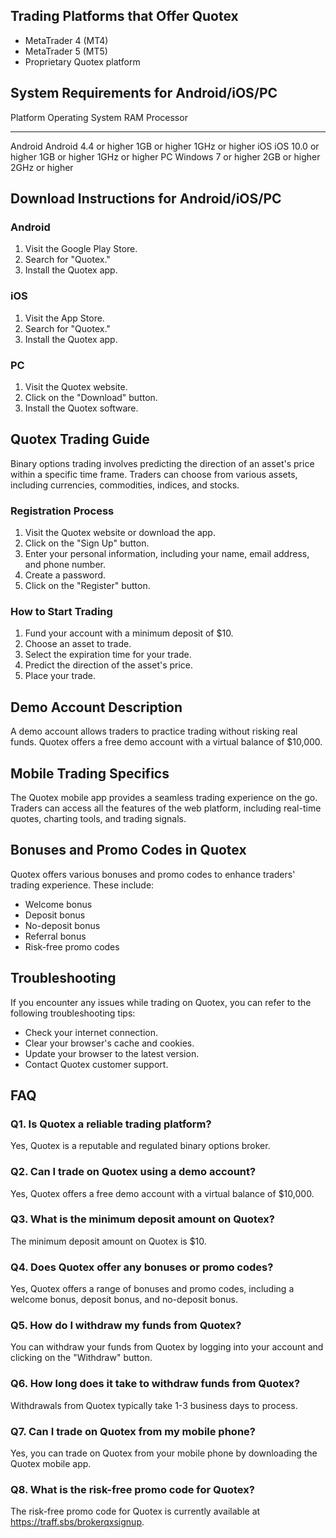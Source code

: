 ## Trading Platforms that Offer Quotex

-   MetaTrader 4 (MT4)
-   MetaTrader 5 (MT5)
-   Proprietary Quotex platform

## System Requirements for Android/iOS/PC

  Platform   Operating System        RAM             Processor
  ---------- ----------------------- --------------- ----------------
  Android    Android 4.4 or higher   1GB or higher   1GHz or higher
  iOS        iOS 10.0 or higher      1GB or higher   1GHz or higher
  PC         Windows 7 or higher     2GB or higher   2GHz or higher

## Download Instructions for Android/iOS/PC

### Android

1.  Visit the Google Play Store.
2.  Search for "Quotex."
3.  Install the Quotex app.

### iOS

1.  Visit the App Store.
2.  Search for "Quotex."
3.  Install the Quotex app.

### PC

1.  Visit the Quotex website.
2.  Click on the "Download" button.
3.  Install the Quotex software.

## Quotex Trading Guide

Binary options trading involves predicting the direction of an asset\'s
price within a specific time frame. Traders can choose from various
assets, including currencies, commodities, indices, and stocks.

### Registration Process

1.  Visit the Quotex website or download the app.
2.  Click on the "Sign Up" button.
3.  Enter your personal information, including your name, email address,
    and phone number.
4.  Create a password.
5.  Click on the "Register" button.

### How to Start Trading

1.  Fund your account with a minimum deposit of \$10.
2.  Choose an asset to trade.
3.  Select the expiration time for your trade.
4.  Predict the direction of the asset\'s price.
5.  Place your trade.

## Demo Account Description

A demo account allows traders to practice trading without risking real
funds. Quotex offers a free demo account with a virtual balance of
\$10,000.

## Mobile Trading Specifics

The Quotex mobile app provides a seamless trading experience on the go.
Traders can access all the features of the web platform, including
real-time quotes, charting tools, and trading signals.

## Bonuses and Promo Codes in Quotex

Quotex offers various bonuses and promo codes to enhance traders\'
trading experience. These include:

-   Welcome bonus
-   Deposit bonus
-   No-deposit bonus
-   Referral bonus
-   Risk-free promo codes

## Troubleshooting

If you encounter any issues while trading on Quotex, you can refer to
the following troubleshooting tips:

-   Check your internet connection.
-   Clear your browser\'s cache and cookies.
-   Update your browser to the latest version.
-   Contact Quotex customer support.

## FAQ

### Q1. Is Quotex a reliable trading platform?

Yes, Quotex is a reputable and regulated binary options broker.

### Q2. Can I trade on Quotex using a demo account?

Yes, Quotex offers a free demo account with a virtual balance of
\$10,000.

### Q3. What is the minimum deposit amount on Quotex?

The minimum deposit amount on Quotex is \$10.

### Q4. Does Quotex offer any bonuses or promo codes?

Yes, Quotex offers a range of bonuses and promo codes, including a
welcome bonus, deposit bonus, and no-deposit bonus.

### Q5. How do I withdraw my funds from Quotex?

You can withdraw your funds from Quotex by logging into your account and
clicking on the "Withdraw" button.

### Q6. How long does it take to withdraw funds from Quotex?

Withdrawals from Quotex typically take 1-3 business days to process.

### Q7. Can I trade on Quotex from my mobile phone?

Yes, you can trade on Quotex from your mobile phone by downloading the
Quotex mobile app.

### Q8. What is the risk-free promo code for Quotex?

The risk-free promo code for Quotex is currently available at
https://traff.sbs/brokerqxsignup.

